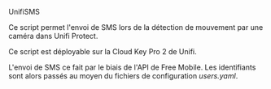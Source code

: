 UnifiSMS

Ce script permet l'envoi de SMS lors de la détection de mouvement par une caméra dans Unifi Protect.

Ce script est déployable sur la Cloud Key Pro 2 de Unifi.

L'envoi de SMS ce fait par le biais de l'API de Free Mobile. Les identifiants sont alors passés au moyen du fichiers de configuration *users.yaml*.